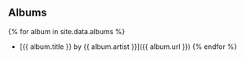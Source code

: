## Albums

{% for album in site.data.albums %}
- [{{ album.title }} by {{ album.artist }}]({{ album.url }})
{% endfor %}
